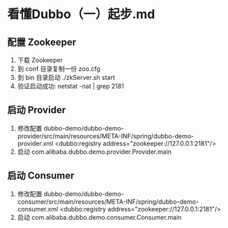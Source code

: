 # 看懂Dubbo（一）起步.md

## 配置 Zookeeper
1. 下载 Zookeeper
2. 到 conf 目录复制一份 zoo.cfg
3. 到 bin 目录启动 ./zkServer.sh start
4. 验证启动成功: netstat -nat | grep 2181

## 启动 Provider
1. 修改配置 
dubbo-demo/dubbo-demo-provider/src/main/resources/META-INF/spring/dubbo-demo-provider.xml
<dubbo:registry address="zookeeper://127.0.0.1:2181"/>
2. 启动 
com.alibaba.dubbo.demo.provider.Provider.main

## 启动 Consumer
1. 修改配置
dubbo-demo/dubbo-demo-consumer/src/main/resources/META-INF/spring/dubbo-demo-consumer.xml
<dubbo:registry address="zookeeper://127.0.0.1:2181"/>
2. 启动
com.alibaba.dubbo.demo.consumer.Consumer.main